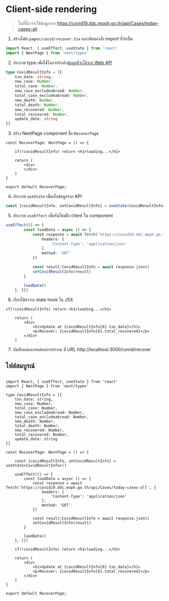 

# Client-side rendering


> ในที่นี้เราจะใช้ข้อมูลจาก https://covid19.ddc.moph.go.th/api/Cases/today-cases-all

1. สร้างไฟล์ `pages/covid/recover.tsx` และเขียนคำสั่ง import ที่จำเป็น

```ts
import React, { useEffect, useState } from 'react'
import { NextPage } from 'next/types'
```

2. ประกาศ type เพื่อใช้ในการอ้างอิง[ข้อมูลที่จะได้จาก Web API](https://covid19.ddc.moph.go.th/api/Cases/today-cases-all) 

```ts
type CovidResultInfo = [{
    txn_date: string,
    new_case: Number,
    total_case: Number,
    new_case_excludeabroad: Number,
    total_case_excludeabroad: Number,
    new_death: Number,
    total_death: Number,
    new_recovered: Number,
    total_recovered: Number,
    update_date: string
}]
```

3. สร้าง NextPage component ชื่อ `RecoverPage` 

```tsx
const RecoverPage: NextPage = () => {

    if(!covidResultInfo) return <h1>loading...</h1>
    
    return (
        <div>
        </div>
    )
}

export default RecoverPage;
```

4. ประกาศ `useState` เพื่อเก็บข้อมูลจาก API 

```ts
const [covidResultInfo, setCovidResultInfo] = useState<CovidResultInfo>()
```

5. ประกาศ `useEffect` เพื่อรันโค้ดฝั่ง client ใน component

```ts
useEffect(() => {
        const loadData = async () => {
            const response = await fetch('https://covid19.ddc.moph.go.th/api/Cases/today-cases-all', {
                headers: {
                    'Content-Type': 'application/json'
                },
                method: 'GET'
            })

            const result:CovidResultInfo = await response.json()
            setCovidResultInfo(result)
        }

        loadData()
    }, [])
```

6. เรียกใช้ค่าจาก state hook ใน JSX
  
```tsx
if(!covidResultInfo) return <h1>loading...</h1>
    
    return (
        <div>
            <h1>Update at {covidResultInfo[0].txn_date}</h1>
            <p>Recover: {covidResultInfo[0].total_recovered}</p>
        </div>
    )
```

7. บันทึกผลและทดสอบการทำงาน ที่ URL http://localhost:3000/covid/recover 

## ไฟล์สมบูรณ์

```tsx

import React, { useEffect, useState } from 'react'
import { NextPage } from 'next/types'

type CovidResultInfo = [{
    txn_date: string,
    new_case: Number,
    total_case: Number,
    new_case_excludeabroad: Number,
    total_case_excludeabroad: Number,
    new_death: Number,
    total_death: Number,
    new_recovered: Number,
    total_recovered: Number,
    update_date: string
}]

const RecoverPage: NextPage = () => {

    const [covidResultInfo, setCovidResultInfo] = useState<CovidResultInfo>()

    useEffect(() => {
        const loadData = async () => {
            const response = await fetch('https://covid19.ddc.moph.go.th/api/Cases/today-cases-all', {
                headers: {
                    'Content-Type': 'application/json'
                },
                method: 'GET'
            })

            const result:CovidResultInfo = await response.json()
            setCovidResultInfo(result)
        }

        loadData()
    }, [])

    if(!covidResultInfo) return <h1>loading...</h1>
    
    return (
        <div>
            <h1>Update at {covidResultInfo[0].txn_date}</h1>
            <p>Recover: {covidResultInfo[0].total_recovered}</p>
        </div>
    )
}

export default RecoverPage;
```